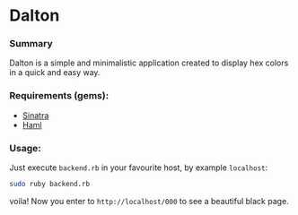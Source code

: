 # Dalton

### Summary
Dalton is a simple and minimalistic application created to display hex colors in a quick and easy way.

### Requirements (gems):
* [Sinatra](http://www.sinatrarb.com/)
* [Haml](http://haml.info/)

### Usage:

Just execute `backend.rb` in your favourite host, by example `localhost`:

```bash
sudo ruby backend.rb
```

voila! Now you enter to `http://localhost/000` to see a beautiful black page.
